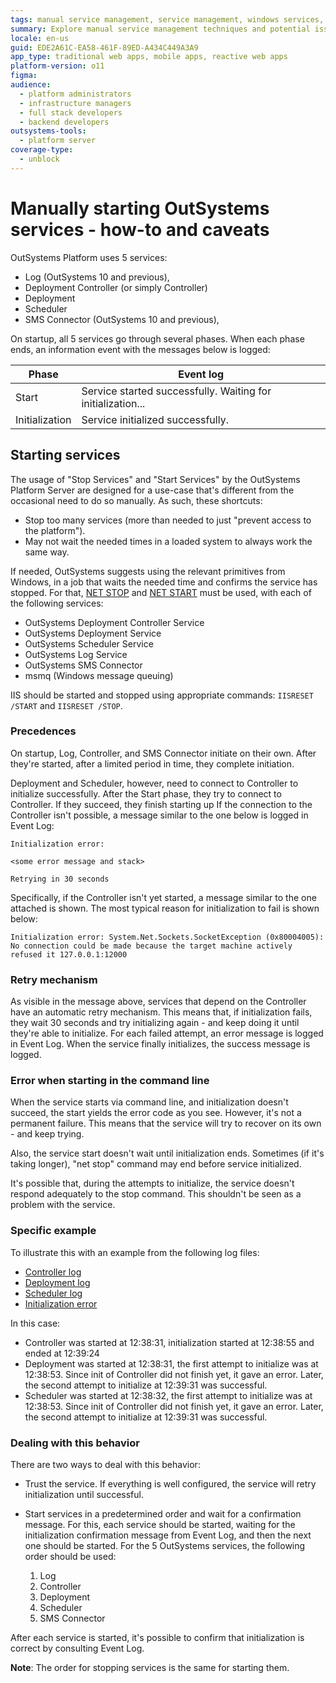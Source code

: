 ```yaml
---
tags: manual service management, service management, windows services, outsystems services, system administration
summary: Explore manual service management techniques and potential issues for OutSystems 11 (O11) in this detailed guide.
locale: en-us
guid: EDE2A61C-EA58-461F-89ED-A434C449A3A9
app_type: traditional web apps, mobile apps, reactive web apps
platform-version: o11
figma:
audience:
  - platform administrators
  - infrastructure managers
  - full stack developers
  - backend developers
outsystems-tools:
  - platform server
coverage-type:
  - unblock
---
```


# Manually starting OutSystems services - how-to and caveats

OutSystems Platform uses 5 services:

* Log (OutSystems 10 and previous),
* Deployment Controller (or simply Controller)
* Deployment
* Scheduler
* SMS Connector (OutSystems 10 and previous),

On startup, all 5 services go through several phases. When each phase ends, an information event with the messages below is logged:

| Phase | Event log |
| --- | --- |
| Start | Service started successfully. Waiting for initialization... |
| Initialization | Service initialized successfully. |

## Starting services

The usage of "Stop Services" and "Start Services" by the OutSystems Platform Server are designed for a use-case that's different from the occasional need to do so manually. As such, these shortcuts:

* Stop too many services (more than needed to just "prevent access to the platform").
* May not wait the needed times in a loaded system to always work the same way.

If needed, OutSystems suggests using the relevant primitives from Windows, in a job that waits the needed time and confirms the service has stopped.
For that, [NET STOP](https://technet.microsoft.com/en-us/library/bb490715.aspx) and [NET START](https://technet.microsoft.com/en-us/library/bb490713.aspx) must be used, with each of the following services:

* OutSystems Deployment Controller Service
* OutSystems Deployment Service
* OutSystems Scheduler Service
* OutSystems Log Service
* OutSystems SMS Connector
* msmq (Windows message queuing)

IIS should be started and stopped using appropriate commands: `IISRESET /START` and `IISRESET /STOP`.

### Precedences

On startup, Log, Controller, and SMS Connector initiate on their own. After they're started, after a limited period in time, they complete initiation.

Deployment and Scheduler, however, need to connect to Controller to initialize successfully. After the Start phase, they try to connect to Controller. If they succeed, they finish starting up
If the connection to the Controller isn't possible, a message similar to the one below is logged in Event Log:

```
Initialization error:

<some error message and stack>

Retrying in 30 seconds

```

Specifically, if the Controller isn't yet started, a message similar to the one attached is shown. The most typical reason for initialization to fail is shown below:

`Initialization error: System.Net.Sockets.SocketException (0x80004005): No connection could be made because the target machine actively refused it 127.0.0.1:12000`

### Retry mechanism

As visible in the message above, services that depend on the Controller have an automatic retry mechanism. This means that, if initialization fails, they wait 30 seconds and try initializing again - and keep doing it until they're able to initialize.
For each failed attempt, an error message is logged in Event Log. When the service finally initializes, the success message is logged.

### Error when starting in the command line

When the service starts via command line, and initialization doesn't succeed, the start yields the error code as you see. However, it's not a permanent failure. This means that the service will try to recover on its own - and keep trying.

Also, the service start doesn't wait until initialization ends. Sometimes (if it's taking longer), "net stop" command may end before service initialized.

It's possible that, during the attempts to initialize, the service doesn't respond adequately to the stop command. This shouldn't be seen as a problem with the service.

### Specific example

To illustrate this with an example from the following log files:

* [Controller log](resources/controller.log)
* [Deployment log](resources/deployment.log)
* [Scheduler log](resources/scheduler.log)
* [Initialization error](resources/initialization-error.txt)

In this case:

* Controller was started at 12:38:31, initialization started at 12:38:55 and ended at 12:39:24
* Deployment was started at 12:38:31, the first attempt to initialize was at 12:38:53. Since init of Controller did not finish yet, it gave an error. Later, the second attempt to initialize at 12:39:31 was successful.
* Scheduler was started at 12:38:32, the first attempt to initialize was at 12:38:53. Since init of Controller did not finish yet, it gave an error. Later, the second attempt to initialize at 12:39:31 was successful.

### Dealing with this behavior

There are two ways to deal with this behavior:

* Trust the service. If everything is well configured, the service will retry initialization until successful.

* Start services in a predetermined order and wait for a confirmation message. For this, each service should be started, waiting for the initialization confirmation message from Event Log, and then the next one should be started. For the 5 OutSystems services, the following order should be used:

    1. Log
    1. Controller
    1. Deployment
    1. Scheduler
    1. SMS Connector

After each service is started, it's possible to confirm that initialization is correct by consulting Event Log.

**Note**: The order for stopping services is the same for starting them.
